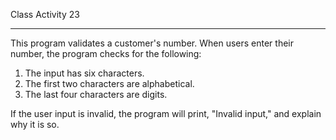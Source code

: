Class Activity 23

---

This program validates a customer's number. 
When users enter their number, the program checks for the following:

1) The input has six characters.
2) The first two characters are alphabetical.
3) The last four characters are digits.

If the user input is invalid, the program will print, "Invalid input," and 
explain why it is so.